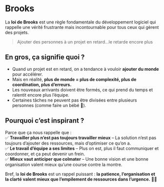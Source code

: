 # Brooks

La **loi de Brooks** est une règle fondamentale du développement logiciel qui rappelle une vérité frustrante mais incontournable pour tous ceux qui gèrent des projets.  

> Ajouter des personnes à un projet en retard…le retarde encore plus

## En gros, ça signifie quoi ?

- Quand un projet est en retard, on a tendance à vouloir **ajouter du monde** pour accélérer.  
- Mais en réalité, **plus de monde = plus de complexité, plus de coordination, plus d’erreurs.**  
- Les nouveaux arrivants doivent être formés, ce qui prend du temps et ralentit encore plus l’équipe.  
- Certaines tâches ne peuvent pas être divisées entre plusieurs personnes (comme faire un bébé 👶).  

## Pourquoi c’est inspirant ?

Parce que ça nous rappelle que :  
✅ **Travailler plus n’est pas toujours travailler mieux** – La solution n’est pas toujours d’ajouter des ressources, mais d’optimiser ce qu’on a.  
✅ **Le travail d’équipe a ses limites** – Plus on est, plus il faut communiquer et coordonner, et ça peut devenir un frein.  
✅ **Mieux vaut anticiper que colmater** – Une bonne vision et une bonne organisation valent mieux qu’une course contre la montre.  

Bref, la **loi de Brooks** est un rappel puissant : **la patience, l’organisation et la clarté valent mieux que l’empilement de ressources dans l’urgence.** 🚀💡
